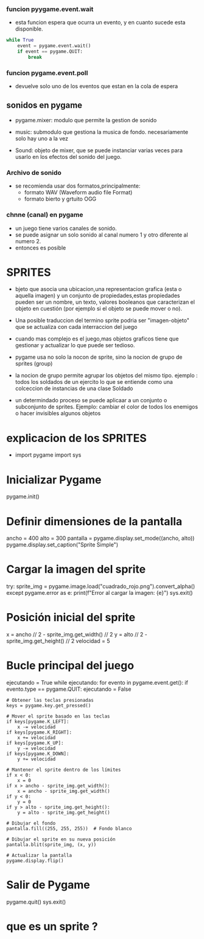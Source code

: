 ### funcion pyygame.event.wait
- esta funcion espera que ocurra un evento, y en cuanto sucede esta disponible.

```Python
while True
    event = pygame.event.wait()
    if event == pygame.QUIT: 
        break
```

### funcion pygame.event.poll
- devuelve solo uno de los eventos que estan en la cola de espera



## sonidos en pygame
- pygame.mixer: modulo que permite la gestion de sonido

- music: submodulo que gestiona la musica de fondo. necesariamente solo hay uno a la vez

- Sound: objeto de mixer, que se puede instanciar varias veces para usarlo en los efectos del sonido del juego.

### Archivo de sonido
- se recomienda usar dos formatos,principalmente:
    - formato WAV (Waveform audio file Format)
    - formato bierto y grtuito OGG


### chnne (canal) en pygame
- un juego tiene varios canales de sonido.
- se puede asignar un solo sonido al canal numero 1 y otro diferente al numero 2.
- entonces es posible

# SPRITES 
- bjeto que asocia una ubicacion,una representacion grafica (esta o aquella imagen) y un conjunto de propiedades,estas propiedades pueden ser un nombre, un texto, valores booleanos que caracterizan el objeto en cuestión (por ejemplo si el objeto se puede mover o no).
- Una posible traduccion del termino sprite podria ser "imagen-objeto" que se actualiza con cada interraccion del juego
- cuando mas complejo es el juego,mas objetos graficos tiene que gestionar y actualizar lo que puede ser tedioso.
- pygame usa no solo la nocon de sprite, sino la nocion de grupo de sprites (group)
- la nocion de grupo permite agrupar los objetos del mismo tipo. ejemplo : todos los soldados de un ejercito lo que se entiende como una colceccion de instancias de una clase Soldado 

- un determindado proceso se puede aplicaar a un conjunto o subconjunto de sprites. Ejemplo: cambiar el color de todos los enemigos o hacer invisibles algunos objetos



# explicacion de los SPRITES  
- import pygame
import sys

# Inicializar Pygame
pygame.init()

# Definir dimensiones de la pantalla
ancho = 400
alto = 300
pantalla = pygame.display.set_mode((ancho, alto))
pygame.display.set_caption("Sprite Simple")

# Cargar la imagen del sprite
try:
    sprite_img = pygame.image.load("cuadrado_rojo.png").convert_alpha()
except pygame.error as e:
    print(f"Error al cargar la imagen: {e}")
    sys.exit()

# Posición inicial del sprite
x = ancho // 2 - sprite_img.get_width() // 2
y = alto // 2 - sprite_img.get_height() // 2
velocidad = 5

# Bucle principal del juego
ejecutando = True
while ejecutando:
    for evento in pygame.event.get():
        if evento.type == pygame.QUIT:
            ejecutando = False

    # Obtener las teclas presionadas
    keys = pygame.key.get_pressed()

    # Mover el sprite basado en las teclas
    if keys[pygame.K_LEFT]:
        x -= velocidad
    if keys[pygame.K_RIGHT]:
        x += velocidad
    if keys[pygame.K_UP]:
        y -= velocidad
    if keys[pygame.K_DOWN]:
        y += velocidad

    # Mantener el sprite dentro de los límites
    if x < 0:
        x = 0
    if x > ancho - sprite_img.get_width():
        x = ancho - sprite_img.get_width()
    if y < 0:
        y = 0
    if y > alto - sprite_img.get_height():
        y = alto - sprite_img.get_height()

    # Dibujar el fondo
    pantalla.fill((255, 255, 255))  # Fondo blanco

    # Dibujar el sprite en su nueva posición
    pantalla.blit(sprite_img, (x, y))

    # Actualizar la pantalla
    pygame.display.flip()

# Salir de Pygame
pygame.quit()
sys.exit()

# que es un sprite ? 




